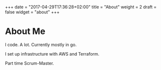 +++
date = "2017-04-29T17:36:28+02:00"
title = "About"
weight = 2
draft = false
widget = "about"
+++

# About Me
I code. A lot. Currently mostly in go.

I set up infrastructure with AWS and Terraform.

Part time Scrum-Master.
